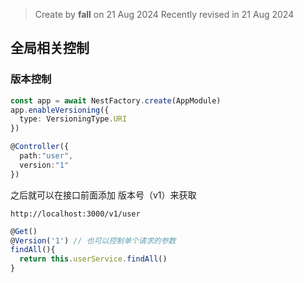 > Create by **fall** on 21 Aug 2024
> Recently revised in 21 Aug 2024

## 全局相关控制

### 版本控制

```ts
const app = await NestFactory.create(AppModule)
app.enableVersioning({
  type: VersioningType.URI
})
```

```ts
@Controller({
  path:"user",
  version:"1"
})
```

之后就可以在接口前面添加 版本号（v1）来获取

`http://localhost:3000/v1/user` 

```ts
@Get()
@Version('1') // 也可以控制单个请求的参数
findAll(){
  return this.userService.findAll()
}
```


